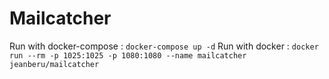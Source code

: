 Mailcatcher
===========

Run with docker-compose : `docker-compose up -d`
Run with docker : `docker run --rm -p 1025:1025 -p 1080:1080 --name mailcatcher jeanberu/mailcatcher`
